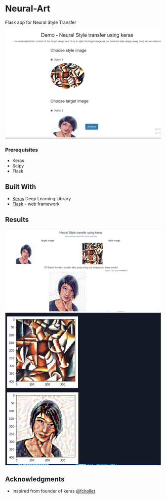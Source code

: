 # Neural-Art

Flask app for Neural Style Transfer

![image](https://raw.githubusercontent.com/Amir22010/neuralstyle/master/front.JPG)

### Prerequisites

* Keras
* Scipy
* Flask

## Built With

* [Keras](https://keras.io/) Deep Learning Library
* [Flask](http://flask.pocoo.org/) - web framework

## Results

![image](https://raw.githubusercontent.com/Amir22010/neuralstyle/master/back.JPG)
![image](https://raw.githubusercontent.com/Amir22010/neuralstyle/master/Capture.PNG)


## Acknowledgments
* Inspired from founder of keras [@fchollet](https://github.com/fchollet/deep-learning-with-python-notebooks)
